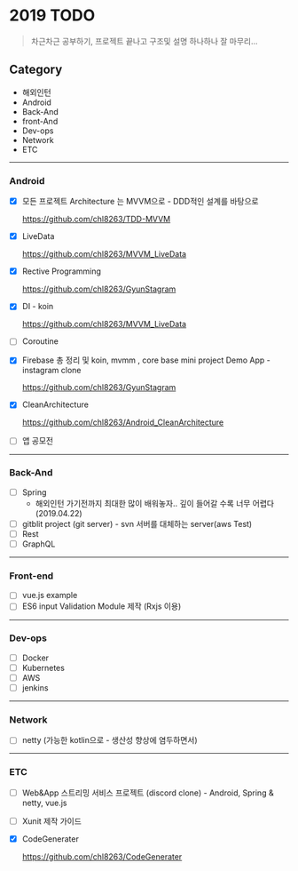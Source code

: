 # 2019 TODO
> 차근차근 공부하기, 프로젝트 끝나고 구조및 설명 하나하나 잘 마무리...
## Category 

* 해외인턴
* Android
* Back-And
* front-And
* Dev-ops
* Network
* ETC

<hr/>

### Android
- [x] 모든 프로젝트 Architecture 는 MVVM으로 - DDD적인 설계를 바탕으로 

    <https://github.com/chl8263/TDD-MVVM>

- [x] LiveData

    <https://github.com/chl8263/MVVM_LiveData>

- [x] Rective Programming

    <https://github.com/chl8263/GyunStagram>

- [x] DI - koin

    <https://github.com/chl8263/MVVM_LiveData>

- [ ] Coroutine

- [x] Firebase 총 정리 및 koin, mvmm , core base mini project Demo App - instagram clone

    <https://github.com/chl8263/GyunStagram>

- [x] CleanArchitecture

    <https://github.com/chl8263/Android_CleanArchitecture>

- [ ] 앱 공모전

<hr/>

### Back-And
- [ ] Spring
    * 해외인턴 가기전까지 최대한 많이 배워놓자.. 깊이 들어갈 수록 너무 어렵다(2019.04.22)
- [ ] gitblit project (git server) - svn 서버를 대체하는 server(aws Test)
- [ ] Rest
- [ ] GraphQL

<hr/>

### Front-end
- [ ] vue.js example
- [ ] ES6 input Validation Module 제작  (Rxjs 이용)

<hr/>

### Dev-ops
- [ ] Docker
- [ ] Kubernetes
- [ ] AWS
- [ ] jenkins

<hr/>

### Network
- [ ] netty (가능한 kotlin으로 - 생산성 향상에 염두하면서)


<hr/>

### ETC
- [ ] Web&App 스트리밍 서비스 프로젝트 (discord clone) - Android, Spring & netty, vue.js
- [ ] Xunit 제작 가이드
- [x] CodeGenerater
    
   <https://github.com/chl8263/CodeGenerater>
